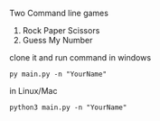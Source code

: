 Two Command line games
1. Rock Paper Scissors
2. Guess My Number

clone it and run command 
in windows
```
py main.py -n "YourName"
```
in Linux/Mac
```
python3 main.py -n "YourName"
```

